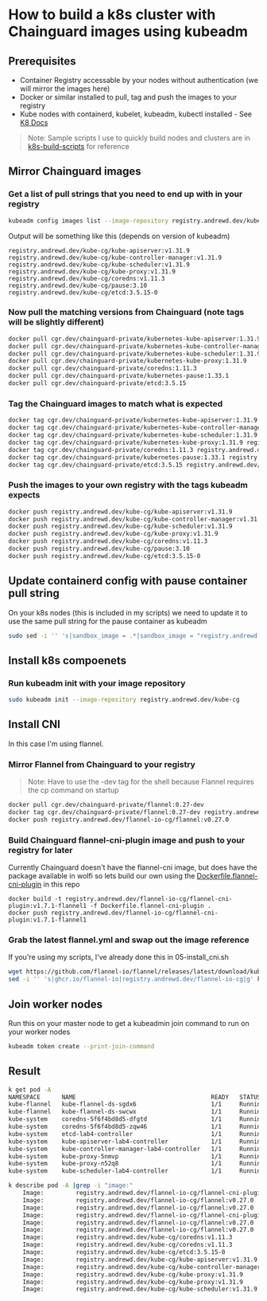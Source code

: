 # How to build a k8s cluster with Chainguard images using kubeadm

## Prerequisites

* Container Registry accessable by your nodes without authentication (we will mirror the images here)
* Docker or similar installed to pull, tag and push the images to your registry
* Kube nodes with containerd, kubelet, kubeadm, kubectl installed - See [K8 Docs](https://kubernetes.io/docs/setup/production-environment/tools/kubeadm/install-kubeadm/)
 > Note: Sample scripts I use to quickly build nodes and clusters are in [k8s-build-scripts](k8s-build-scripts/) for reference

## Mirror Chainguard images

### Get a list of pull strings that you need to end up with in your registry

```sh
kubeadm config images list --image-repository registry.andrewd.dev/kube-cg
```

Output will be something like this (depends on version of kubeadm)
```
registry.andrewd.dev/kube-cg/kube-apiserver:v1.31.9
registry.andrewd.dev/kube-cg/kube-controller-manager:v1.31.9
registry.andrewd.dev/kube-cg/kube-scheduler:v1.31.9
registry.andrewd.dev/kube-cg/kube-proxy:v1.31.9
registry.andrewd.dev/kube-cg/coredns:v1.11.3
registry.andrewd.dev/kube-cg/pause:3.10
registry.andrewd.dev/kube-cg/etcd:3.5.15-0
```

### Now pull the matching versions from Chainguard (note tags will be slightly different)
```sh
docker pull cgr.dev/chainguard-private/kubernetes-kube-apiserver:1.31.9
docker pull cgr.dev/chainguard-private/kubernetes-kube-controller-manager:1.31.9
docker pull cgr.dev/chainguard-private/kubernetes-kube-scheduler:1.31.9
docker pull cgr.dev/chainguard-private/kubernetes-kube-proxy:1.31.9
docker pull cgr.dev/chainguard-private/coredns:1.11.3
docker pull cgr.dev/chainguard-private/kubernetes-pause:1.33.1
docker pull cgr.dev/chainguard-private/etcd:3.5.15
```

### Tag the Chainguard images to match what is expected
```sh
docker tag cgr.dev/chainguard-private/kubernetes-kube-apiserver:1.31.9 registry.andrewd.dev/kube-cg/kube-apiserver:v1.31.9
docker tag cgr.dev/chainguard-private/kubernetes-kube-controller-manager:1.31.9 registry.andrewd.dev/kube-cg/kube-controller-manager:v1.31.9
docker tag cgr.dev/chainguard-private/kubernetes-kube-scheduler:1.31.9 registry.andrewd.dev/kube-cg/kube-scheduler:v1.31.9
docker tag cgr.dev/chainguard-private/kubernetes-kube-proxy:1.31.9 registry.andrewd.dev/kube-cg/kube-proxy:v1.31.9
docker tag cgr.dev/chainguard-private/coredns:1.11.3 registry.andrewd.dev/kube-cg/coredns:v1.11.3
docker tag cgr.dev/chainguard-private/kubernetes-pause:1.33.1 registry.andrewd.dev/kube-cg/pause:3.10
docker tag cgr.dev/chainguard-private/etcd:3.5.15 registry.andrewd.dev/kube-cg/etcd:3.5.15-0
```

### Push the images to your own registry with the tags kubeadm expects
```sh
docker push registry.andrewd.dev/kube-cg/kube-apiserver:v1.31.9
docker push registry.andrewd.dev/kube-cg/kube-controller-manager:v1.31.9
docker push registry.andrewd.dev/kube-cg/kube-scheduler:v1.31.9
docker push registry.andrewd.dev/kube-cg/kube-proxy:v1.31.9
docker push registry.andrewd.dev/kube-cg/coredns:v1.11.3
docker push registry.andrewd.dev/kube-cg/pause:3.10
docker push registry.andrewd.dev/kube-cg/etcd:3.5.15-0
```

## Update containerd config with pause container pull string
On your k8s nodes (this is included in my scripts) we need to update it to use the same pull string for the pause container as kubeadm

```sh
sudo sed -i '' 's|sandbox_image = .*|sandbox_image = "registry.andrewd.dev/kube-cg/pause:3.10"|' /etc/containerd/config.toml
```

## Install k8s compoenets 

### Run kubeadm init with your image repository
```sh
sudo kubeadm init --image-repository registry.andrewd.dev/kube-cg
```

## Install CNI
In this case I'm using flannel.

### Mirror Flannel from Chainguard to your registry

> Note: Have to use the -dev tag for the shell because Flannel requires the cp command on startup

```sh
docker pull cgr.dev/chainguard-private/flannel:0.27-dev
docker tag cgr.dev/chainguard-private/flannel:0.27-dev registry.andrewd.dev/flannel-io-cg/flannel:v0.27.0
docker push registry.andrewd.dev/flannel-io-cg/flannel:v0.27.0
```

### Build Chainguard flannel-cni-plugin image and push to your registry for later
Currently Chainguard doesn't have the flannel-cni image, but does have the package available in wolfi so lets build our own using the [Dockerfile.flannel-cni-plugin](Dockerfile.flannel-cni-plugin) in this repo

```
docker build -t registry.andrewd.dev/flannel-io-cg/flannel-cni-plugin:v1.7.1-flannel1 -f Dockerfile.flannel-cni-plugin .
docker push registry.andrewd.dev/flannel-io-cg/flannel-cni-plugin:v1.7.1-flannel1
```

### Grab the latest flannel.yml and swap out the image reference
If you're using my scripts, I've already done this in 05-install_cni.sh
```sh
wget https://github.com/flannel-io/flannel/releases/latest/download/kube-flannel.yml
sed -i '' 's|ghcr.io/flannel-io|registry.andrewd.dev/flannel-io-cg|g' kube-flannel.yml
```

## Join worker nodes
Run this on your master node to get a kubeadmin join command to run on your worker nodes
```sh
kubeadm token create --print-join-command
```

## Result
```sh
k get pod -A  
NAMESPACE      NAME                                      READY   STATUS    RESTARTS   AGE
kube-flannel   kube-flannel-ds-sgdx6                     1/1     Running   0          40m
kube-flannel   kube-flannel-ds-swcwx                     1/1     Running   0          41m
kube-system    coredns-5f6f4bd8d5-dfgtd                  1/1     Running   0          41m
kube-system    coredns-5f6f4bd8d5-zqw46                  1/1     Running   0          41m
kube-system    etcd-lab4-controller                      1/1     Running   0          41m
kube-system    kube-apiserver-lab4-controller            1/1     Running   0          41m
kube-system    kube-controller-manager-lab4-controller   1/1     Running   0          41m
kube-system    kube-proxy-5nmvp                          1/1     Running   0          40m
kube-system    kube-proxy-n52q8                          1/1     Running   0          41m
kube-system    kube-scheduler-lab4-controller            1/1     Running   0          41m

k describe pod -A |grep -i "image:"
    Image:         registry.andrewd.dev/flannel-io-cg/flannel-cni-plugin:v1.7.1-flannel1
    Image:         registry.andrewd.dev/flannel-io-cg/flannel:v0.27.0
    Image:         registry.andrewd.dev/flannel-io-cg/flannel:v0.27.0
    Image:         registry.andrewd.dev/flannel-io-cg/flannel-cni-plugin:v1.7.1-flannel1
    Image:         registry.andrewd.dev/flannel-io-cg/flannel:v0.27.0
    Image:         registry.andrewd.dev/flannel-io-cg/flannel:v0.27.0
    Image:         registry.andrewd.dev/kube-cg/coredns:v1.11.3
    Image:         registry.andrewd.dev/kube-cg/coredns:v1.11.3
    Image:         registry.andrewd.dev/kube-cg/etcd:3.5.15-0
    Image:         registry.andrewd.dev/kube-cg/kube-apiserver:v1.31.9
    Image:         registry.andrewd.dev/kube-cg/kube-controller-manager:v1.31.9
    Image:         registry.andrewd.dev/kube-cg/kube-proxy:v1.31.9
    Image:         registry.andrewd.dev/kube-cg/kube-proxy:v1.31.9
    Image:         registry.andrewd.dev/kube-cg/kube-scheduler:v1.31.9
```